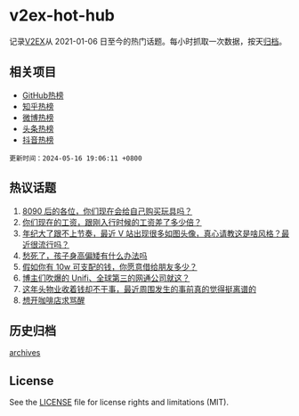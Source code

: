 # v2ex-hot-hub

 记录[V2EX](https://www.v2ex.com/)从 2021-01-06 日至今的热门话题。每小时抓取一次数据，按天[归档](archives)。
 
 ## 相关项目

- [GitHub热榜](https://github.com/snaildev/github-hot-hub)
- [知乎热榜](https://github.com/snaildev/zhihu-hot-hub)
- [微博热榜](https://github.com/snaildev/weibo-hot-hub)
- [头条热榜](https://github.com/snaildev/toutiao-hot-hub)
- [抖音热榜](https://github.com/snaildev/douyin-hot-hub)


 `更新时间：2024-05-16 19:06:11 +0800`

## 热议话题

1. [8090 后的各位，你们现在会给自己购买玩具吗？](https://www.v2ex.com/t/1041178)
1. [你们现在的工资，跟刚入行时候的工资差了多少倍？](https://www.v2ex.com/t/1041194)
1. [年纪大了跟不上节奏，最近 V 站出现很多如图头像，真心请教这是啥风格？最近很流行吗？](https://www.v2ex.com/t/1041208)
1. [愁死了，孩子身高偏矮有什么办法吗](https://www.v2ex.com/t/1041241)
1. [假如你有 10w 可支配的钱，你愿意借给朋友多少？](https://www.v2ex.com/t/1041212)
1. [博主们吹爆的 Unifi、全球第三的网通公司就这？](https://www.v2ex.com/t/1041266)
1. [这年头物业收着钱却不干事，最近周围发生的事前真的觉得挺离谱的](https://www.v2ex.com/t/1041216)
1. [想开咖啡店求骂醒](https://www.v2ex.com/t/1041377)

## 历史归档

[archives](archives)

## License

See the [LICENSE](LICENSE) file for license rights and limitations (MIT).
